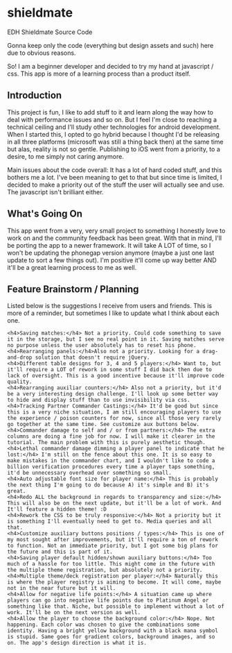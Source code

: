 # shieldmate
EDH Shieldmate Source Code

Gonna keep only the code (everything but design assets and such) here due to obvious reasons.

So! I am a beginner developer and decided to try my hand at javascript / css. This app is more of a learning process than a product itself.

<h2>Introduction</h2>

This project is fun, I like to add stuff to it and learn along the way how to deal with performance issues and so on. But I feel I'm close to reaching a technical ceiling and I'll study other technologies for android development. When I started this, I opted to go hybrid because I thought I'd be releasing in all three platforms (microsoft was still a thing back then) at the same time but alas, reality is not so gentle. Publishing to iOS went from a priority, to a desire, to me simply not caring anymore.

Main issues about the code overall: It has a lot of hard coded stuff, and this bothers me a lot. I've been meaning to get to that but since time is limited, I decided to make a priority out of the stuff the user will actually see and use. The javascript isn't brilliant either.


<h2>What's Going On</h2>
This app went from a very, very small project to something I honestly love to work on and the community feedback has been great. With that in mind, I'll be porting the app to a newer framework. It will take A LOT of time, so I won't be updating the phonegap version anymore (maybe a just one last update to sort a few things out). I'm positive it'll come up way better AND it'll be a great learning process to me as well.

<h2>Feature Brainstorm / Planning</h2>
Listed below is the suggestions I receive from users and friends. This is more of a reminder, but sometimes I like to update what I think about each one.

    <h4>Saving matches:</h4> Not a priority. Could code something to save it in the storage, but I see no real point in it. Saving matches serve no purpose unless the user absolutely has to reset his phone.
    <h4>Rearranging panels:</h4>Also not a priority. Looking for a drag-and-drop solution that doesn't require jQuery.
    <h4>Different table designs for 3, 4 and 5 players:</h4> Want to, but it'll require a LOT of rework in some stuff I did back then due to lack of oversight. This is a good incentive because it'll improve code quality.
    <h4>Rearranging auxiliar counters:</h4> Also not a priority, but it'd be a very interesting design challenge. I'll look up some better way to hide and display stuff than to use invisibility via css.
    <h4>Tracking Partner Commander Castings:</h4> It'd be good but since this is a very niche situation, I am still encouraging players to use the experience / poison counters for now, since all those very rarely go together at the same time. See customize aux buttons below.
    <h4>Commander damage to self and / or from partners:</h4> The extra columns are doing a fine job for now. I will make it clearer in the tutorial. The main problem with this is purely aesthetic though.
    <h4>Lethal commander damage dimming a player panel to indicate that he lost:</h4> I'm still on the fence about this one. It is so easy to make mistakes in the commander chart, and I wouldn't like to code a billion verification procedures every time a player taps something, it'd be unnecessary overhead over something so small.
    <h4>Auto adjustable font size for player name:</h4> This is probably the next thing I'm going to do because A) it's simple and B) it's great.
    <h4>Redo ALL the background in regards to transparency and size:</h4> This will also be on the next update, but it'll be a lot of work. And It'll feature a hidden theme! :D
    <h4>Rework the CSS to be truly responsive:</h4> Not a priority but it is something I'll eventually need to get to. Media queries and all that.
    <h4>Customize auxiliary buttons positions / types:</h4> This is one of my most sought after improvements, but it'll require a ton of rework to function. Not an immediate priority, but I got some big plans for the future and this is part of it.
    <h4>Saving player default hidden/shown auxiliary buttons:</h4> Too much of a hassle for too little. This might come in the future with the multiple theme registration, but absolutely not a priority.
    <h4>Multiple theme/deck registration per player:</h4> Naturally this is where the player registry is aiming to become. It will come, maybe not in the near future but it will.
    <h4>Allow for negative life points:</h4> A situation came up where players can go into negative life points due to Platinum Angel or something like that. Niche, but possible to implement without a lot of work. It'll be on the next version as well.
    <h4>Allow the player to choose the background color:</h4> Nope. Not happening. Each color was chosen to give the combinations some identity. Having a bright yellow background with a black mana symbol is stupid. Same goes for gradient colors, background images, and so on. The app's design direction is what it is.

